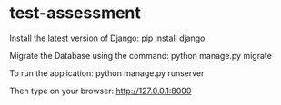 # test-assessment

Install the latest version of Django:
pip install django

Migrate the Database
using the command:
python manage.py migrate


To run the application:
python manage.py runserver

Then type on your browser:
http://127.0.0.1:8000
